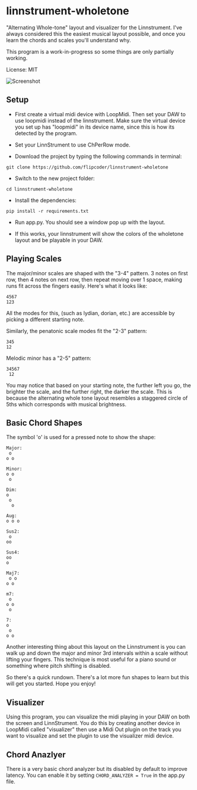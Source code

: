 # linnstrument-wholetone

"Alternating Whole-tone" layout and visualizer for the Linnstrument.  I've always considered this the easiest musical layout possible, and once you learn the chords and scales you'll understand why.

This program is a work-in-progress so some things are only partially working.

License: MIT

![Screenshot](https://i.imgur.com/F0VQU4F.png)

## Setup

- First create a virtual midi device with LoopMidi.  Then set your DAW to use loopmidi instead of the linnstrument.  Make sure the virtual device you set up has "loopmidi" in its device name, since this is how its detected by the program.

- Set your LinnStrument to use ChPerRow mode.

- Download the project by typing the following commands in terminal:
```
git clone https://github.com/flipcoder/linnstrument-wholetone
```

- Switch to the new project folder:
```
cd linnstrument-wholetone
```

- Install the dependencies:
```
pip install -r requirements.txt
```

- Run app.py.  You should see a window pop up with the layout.

- If this works, your linnstrument will show the colors of the wholetone layout and be playable in your DAW.

## Playing Scales

The major/minor scales are shaped with the "3-4" pattern.  3 notes on first row, then 4 notes on next row, then repeat moving over 1 space, making runs fit across the fingers easily.
Here's what it looks like:

```
4567
123
```

All the modes for this, (such as lydian, dorian, etc.) are accessible by picking a different starting note.

Similarly, the penatonic scale modes fit the "2-3" pattern:

```
345
12
```

Melodic minor has a "2-5" pattern:

```
34567
 12
```

You may notice that based on your starting note, the further left you go, the brighter the scale, and the further right,
the darker the scale.  This is because the alternating whole tone layout resembles a staggered circle of 5ths which corresponds with musical brightness.

## Basic Chord Shapes

The symbol 'o' is used for a pressed note to show the shape:

```
Major:
 o
o o

Minor:
o o
 o

Dim:
o
 o
  o
  
Aug:
o o o

Sus2:
 o
oo

Sus4:
oo
o
 
Maj7:
 o o
o o

m7:
 o
o o
 o
 
7:
o
 o
o o
```

Another interesting thing about this layout on the Linnstrument is you can walk up and down the major and minor 3rd intervals within a scale without lifting your fingers.
This technique is most useful for a piano sound or something where pitch shifting is disabled.

So there's a quick rundown.  There's a lot more fun shapes to learn but this will get you started.  Hope you enjoy!

## Visualizer

Using this program, you can visualize the midi playing in your DAW on both the screen and LinnStrument.
You do this by creating another device in LoopMidi called "visualizer" then use a Midi Out plugin
on the track you want to visualize and set the plugin to use the visualizer midi device.

## Chord Anazlyer

There is a very basic chord analyzer but its disabled by default to improve latency.  You can enable it by
setting `CHORD_ANALYZER = True` in the app.py file.

